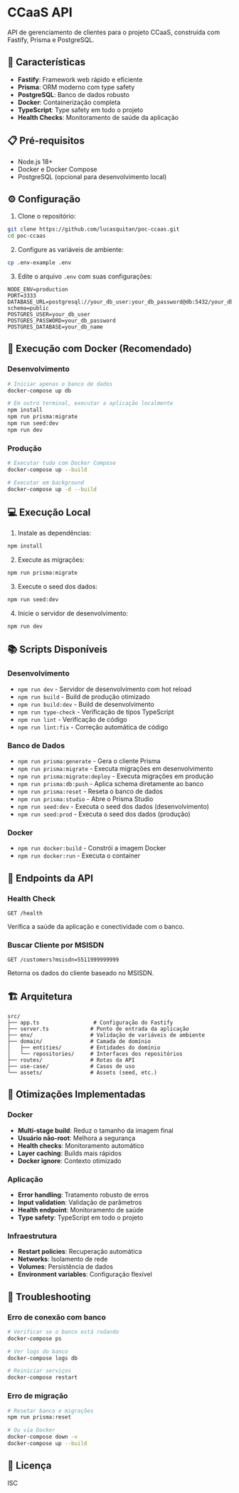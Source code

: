 # CCaaS API

API de gerenciamento de clientes para o projeto CCaaS, construída com Fastify, Prisma e PostgreSQL.

## 🚀 Características

- **Fastify**: Framework web rápido e eficiente
- **Prisma**: ORM moderno com type safety
- **PostgreSQL**: Banco de dados robusto
- **Docker**: Containerização completa
- **TypeScript**: Type safety em todo o projeto
- **Health Checks**: Monitoramento de saúde da aplicação

## 📋 Pré-requisitos

- Node.js 18+ 
- Docker e Docker Compose
- PostgreSQL (opcional para desenvolvimento local)

## ⚙️ Configuração

1. Clone o repositório:
```bash
git clone https://github.com/lucasquitan/poc-ccaas.git
cd poc-ccaas
```

2. Configure as variáveis de ambiente:
```bash
cp .env-example .env
```

3. Edite o arquivo `.env` com suas configurações:
```env
NODE_ENV=production
PORT=3333
DATABASE_URL=postgresql://your_db_user:your_db_password@db:5432/your_db_name?schema=public
POSTGRES_USER=your_db_user
POSTGRES_PASSWORD=your_db_password
POSTGRES_DATABASE=your_db_name
```

## 🐳 Execução com Docker (Recomendado)

### Desenvolvimento
```bash
# Iniciar apenas o banco de dados
docker-compose up db

# Em outro terminal, executar a aplicação localmente
npm install
npm run prisma:migrate
npm run seed:dev
npm run dev
```

### Produção
```bash
# Executar tudo com Docker Compose
docker-compose up --build

# Executar em background
docker-compose up -d --build
```

## 💻 Execução Local

1. Instale as dependências:
```bash
npm install
```

2. Execute as migrações:
```bash
npm run prisma:migrate
```

3. Execute o seed dos dados:
```bash
npm run seed:dev
```

4. Inicie o servidor de desenvolvimento:
```bash
npm run dev
```

## 📚 Scripts Disponíveis

### Desenvolvimento
- `npm run dev` - Servidor de desenvolvimento com hot reload
- `npm run build` - Build de produção otimizado
- `npm run build:dev` - Build de desenvolvimento
- `npm run type-check` - Verificação de tipos TypeScript
- `npm run lint` - Verificação de código
- `npm run lint:fix` - Correção automática de código

### Banco de Dados
- `npm run prisma:generate` - Gera o cliente Prisma
- `npm run prisma:migrate` - Executa migrações em desenvolvimento
- `npm run prisma:migrate:deploy` - Executa migrações em produção
- `npm run prisma:db:push` - Aplica schema diretamente ao banco
- `npm run prisma:reset` - Reseta o banco de dados
- `npm run prisma:studio` - Abre o Prisma Studio
- `npm run seed:dev` - Executa o seed dos dados (desenvolvimento)
- `npm run seed:prod` - Executa o seed dos dados (produção)

### Docker
- `npm run docker:build` - Constrói a imagem Docker
- `npm run docker:run` - Executa o container

## 🔌 Endpoints da API

### Health Check
```http
GET /health
```
Verifica a saúde da aplicação e conectividade com o banco.

### Buscar Cliente por MSISDN
```http
GET /customers?msisdn=5511999999999
```
Retorna os dados do cliente baseado no MSISDN.

## 🏗️ Arquitetura

```
src/
├── app.ts                 # Configuração do Fastify
├── server.ts             # Ponto de entrada da aplicação
├── env/                  # Validação de variáveis de ambiente
├── domain/               # Camada de domínio
│   ├── entities/         # Entidades do domínio
│   └── repositories/     # Interfaces dos repositórios
├── routes/               # Rotas da API
├── use-case/             # Casos de uso
└── assets/               # Assets (seed, etc.)
```

## 🔧 Otimizações Implementadas

### Docker
- **Multi-stage build**: Reduz o tamanho da imagem final
- **Usuário não-root**: Melhora a segurança
- **Health checks**: Monitoramento automático
- **Layer caching**: Builds mais rápidos
- **Docker ignore**: Contexto otimizado

### Aplicação
- **Error handling**: Tratamento robusto de erros
- **Input validation**: Validação de parâmetros
- **Health endpoint**: Monitoramento de saúde
- **Type safety**: TypeScript em todo o projeto

### Infraestrutura
- **Restart policies**: Recuperação automática
- **Networks**: Isolamento de rede
- **Volumes**: Persistência de dados
- **Environment variables**: Configuração flexível

## 🚨 Troubleshooting

### Erro de conexão com banco
```bash
# Verificar se o banco está rodando
docker-compose ps

# Ver logs do banco
docker-compose logs db

# Reiniciar serviços
docker-compose restart
```

### Erro de migração
```bash
# Resetar banco e migrações
npm run prisma:reset

# Ou via Docker
docker-compose down -v
docker-compose up --build
```

## 📝 Licença

ISC 